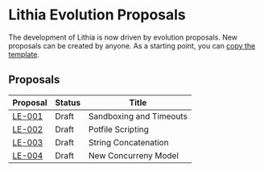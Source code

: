 # Lithia Evolution Proposals

The development of Lithia is now driven by evolution proposals. New proposals can be created by anyone. As a starting point, you can [copy the template](./LE-000-template.md).

## Proposals

| Proposal                                      | Status | Title                   |
| --------------------------------------------- | ------ | ----------------------- |
| [LE-001](./LE-001-sandboxing-and-timeouts.md) | Draft  | Sandboxing and Timeouts |
| [LE-002](./LE-002-potfile-scripting.md)       | Draft  | Potfile Scripting       |
| [LE-003](./LE-003-string-concatenation.md)    | Draft  | String Concatenation    |
| [LE-004](./LE-004-new-concurrency-model.md)   | Draft  | New Concurreny Model    |
